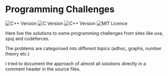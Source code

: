 # Programming Challenges

![C++ Version](https://img.shields.io/static/v1?label=C%2B%2B&message=%3E11&color=blue&logo=C%2B%2B)
![C Version](https://img.shields.io/badge/C-11-blue)
![C++ Version](https://img.shields.io/static/v1?label=Java&message=8&color=blue&logo=java)
![MIT Licence](https://img.shields.io/github/license/tricktron/programming-challenges?color=yellow)

Here live the solutions to some programming challenges from sites like
uva, spoj and codeforces.

The problems are categorised into different topics (adhoc,
graphs, number theory etc.)

I tried to document the approach of almost all solutions directly in a
comment header in the source files.
